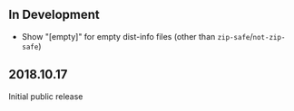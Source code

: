In Development
--------------
- Show "[empty]" for empty dist-info files (other than
  `zip-safe`/`not-zip-safe`)

2018.10.17
----------
Initial public release
